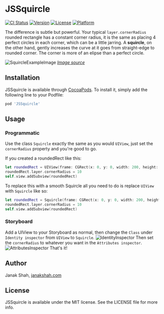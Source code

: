# JSSquircle

[![CI Status](https://img.shields.io/travis/janakmshah/JSSquircle.svg?style=flat)](https://travis-ci.org/janakmshah/JSSquircle)
[![Version](https://img.shields.io/cocoapods/v/JSSquircle.svg?style=flat)](https://cocoapods.org/pods/JSSquircle)
[![License](https://img.shields.io/cocoapods/l/JSSquircle.svg?style=flat)](https://cocoapods.org/pods/JSSquircle)
[![Platform](https://img.shields.io/cocoapods/p/JSSquircle.svg?style=flat)](https://cocoapods.org/pods/JSSquircle)

The difference is subtle but powerful. Your typical `layer.cornerRadius` rounded rectangle has a constant corner radius, it is the same as placing 4 perfect circles in each corner, which can be a little jarring. A **squircle**, on the other hand, gently increases the curve at it goes from straight-edge to rounded corner. The corner is more of an elipse than a perfect circle.

![SquircleExampleImage](../master/assets/Squircle.jpeg?raw=true)
[*Image source*](https://medium.com/minimal-notes/rounded-corners-in-the-apple-ecosystem-1b3f45e18fcc)

## Installation

JSSquircle is available through [CocoaPods](https://cocoapods.org). To install
it, simply add the following line to your Podfile:

```ruby
pod 'JSSquircle'
```

## Usage

### Programmatic

Use the class `Squircle` exactly the same as you would `UIView`, just set the `cornerRadius` property and you're good to go.

If you created a roundedRect like this:

```swift
let roundedRect = UIView(frame: CGRect(x: 0, y: 0, width: 200, height: 50))
roundedRect.layer.cornerRadius = 10
self.view.addSubview(roundedRect)
```

To replace this with a smooth Squircle all you need to do is replace `UIView` with `Squircle` like so:

```swift
let roundedRect = Squircle(frame: CGRect(x: 0, y: 0, width: 200, height: 50))
roundedRect.layer.cornerRadius = 10
self.view.addSubview(roundedRect)
```

### Storyboard

Add a UIView to your Storyboard as normal, then change the `Class` under `Identity inspector` from `UIView` to `Squircle`.
![IdentityInspector](../master/assets/IdentityInspector.jpeg?raw=true)
Then set the `cornerRadius` to whatever you want in the `Attributes inspector`.
![AttributesInspector](../master/assets/AttributesInspector.jpeg?raw=true)
That's it!

## Author

Janak Shah, [janakshah.com](https://janakshah.com)

## License

JSSquircle is available under the MIT license. See the LICENSE file for more info.
